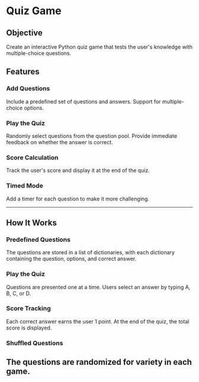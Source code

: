 # Quiz Game
## Objective
Create an interactive Python quiz game that tests the user's knowledge with multiple-choice questions.

## Features
### Add Questions
Include a predefined set of questions and answers.
Support for multiple-choice options.

### Play the Quiz
Randomly select questions from the question pool.
Provide immediate feedback on whether the answer is correct.

### Score Calculation
Track the user's score and display it at the end of the quiz.

### Timed Mode
Add a timer for each question to make it more challenging.

--------------------------------------------------------------------------------------------------------------------

## How It Works
### Predefined Questions
The questions are stored in a list of dictionaries, with each dictionary containing the question, options, and correct answer.

### Play the Quiz
Questions are presented one at a time.
Users select an answer by typing A, B, C, or D.

### Score Tracking
Each correct answer earns the user 1 point.
At the end of the quiz, the total score is displayed.

### Shuffled Questions
The questions are randomized for variety in each game.
--------------------------------------------------------------------------------------------------------------------

